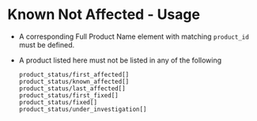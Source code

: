 # Known Not Affected - Usage

* A corresponding Full Product Name element with matching `product_id` must be defined.

* A product listed here must not be listed in any of the following

  ```
  product_status/first_affected[]
  product_status/known_affected[]
  product_status/last_affected[]
  product_status/first_fixed[]
  product_status/fixed[]
  product_status/under_investigation[]
  ```
